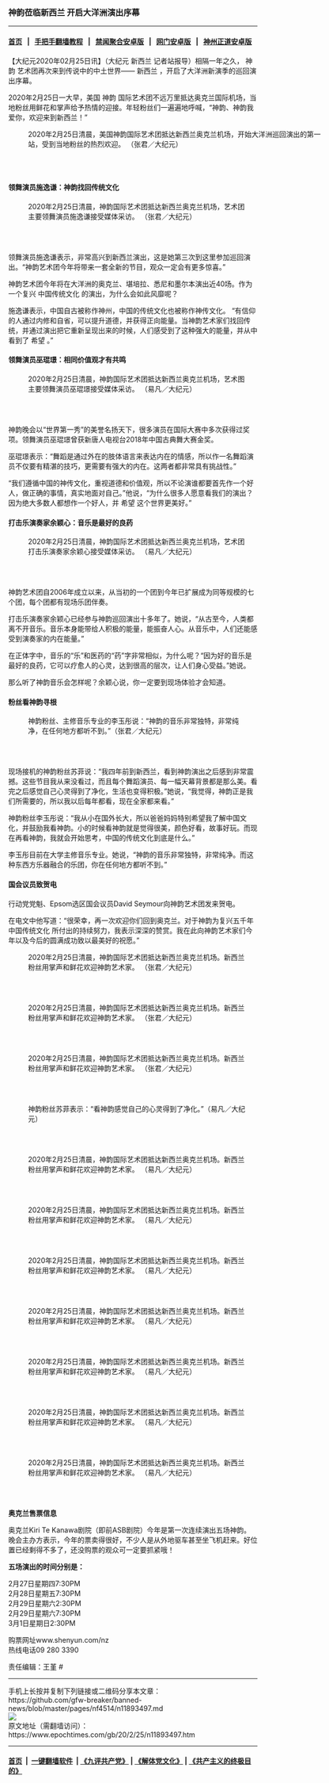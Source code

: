 ### 神韵莅临新西兰 开启大洋洲演出序幕
------------------------

#### [首页](https://github.com/gfw-breaker/banned-news/blob/master/README.md) &nbsp;&nbsp;|&nbsp;&nbsp; [手把手翻墙教程](https://github.com/gfw-breaker/guides/wiki) &nbsp;&nbsp;|&nbsp;&nbsp; [禁闻聚合安卓版](https://github.com/gfw-breaker/bn-android) &nbsp;&nbsp;|&nbsp;&nbsp; [网门安卓版](https://github.com/oGate2/oGate) &nbsp;&nbsp;|&nbsp;&nbsp; [神州正道安卓版](https://github.com/SzzdOgate/update) 



<div><p>
 【大纪元2020年02月25日讯】（大纪元
 <ok href="https://www.epochtimes.com/gb/tag/%E6%96%B0%E8%A5%BF%E5%85%B0.html">
  新西兰
 </ok>
 记者站报导）相隔一年之久，
 <ok href="https://www.epochtimes.com/gb/tag/%E7%A5%9E%E9%9F%B5.html">
  神韵
 </ok>
 艺术团再次来到传说中的中土世界——
 <ok href="https://www.epochtimes.com/gb/tag/%E6%96%B0%E8%A5%BF%E5%85%B0.html">
  新西兰
 </ok>
 ，开启了大洋洲新演季的巡回演出序幕。
</p>
<p>
 2020年2月25日一大早，美国
 <ok href="https://www.epochtimes.com/gb/tag/%E7%A5%9E%E9%9F%B5.html">
  神韵
 </ok>
 国际艺术团不远万里抵达奥克兰国际机场，当地粉丝用鲜花和掌声给予热情的迎接。年轻粉丝们一遍遍地呼喊，“神韵、神韵我爱你，欢迎来到新西兰！”
</p>
<figure class="wp-caption aligncenter" id="attachment_11893561" style="width: 600px">
 <ok href="http://i.epochtimes.com/assets/uploads/2020/02/2002241850051973.jpg">
  <img alt="" class="size-large wp-image-11893561" src="http://i.epochtimes.com/assets/uploads/2020/02/2002241850051973-600x400.jpg" title=""/>
 </ok>
 <br/><figcaption class="wp-caption-text">
  2020年2月25日清晨，美国神韵国际艺术团抵达新西兰奥克兰机场，开始大洋洲巡回演出的第一站，受到当地粉丝的热烈欢迎。 （张君／大纪元）
 </figcaption><br/>
</figure><br/>
<h4>
 领舞演员施逸谦：神韵找回传统文化
</h4>
<figure class="wp-caption aligncenter" id="attachment_11893556" style="width: 450px">
 <ok href="http://i.epochtimes.com/assets/uploads/2020/02/2002241848031973.jpg">
  <img alt="" class="wp-image-11893556 size-medium" src="http://i.epochtimes.com/assets/uploads/2020/02/2002241848031973-450x300.jpg"/>
 </ok>
 <br/><figcaption class="wp-caption-text">
  2020年2月25日清晨，神韵国际艺术团抵达新西兰奥克兰机场，艺术团主要领舞演员施逸谦接受媒体采访。 （张君／大纪元）
 </figcaption><br/>
</figure><br/>
<p>
 领舞演员施逸谦表示，非常高兴到新西兰演出，这是她第三次到这里参加巡回演出。“神韵艺术团今年将带来一套全新的节目，观众一定会有更多惊喜。”
</p>
<p>
 神韵艺术团今年将在大洋洲的奥克兰、堪培拉、悉尼和墨尔本演出近40场。作为一个复兴
 <ok href="https://www.epochtimes.com/gb/tag/%E4%B8%AD%E5%9B%BD%E4%BC%A0%E7%BB%9F%E6%96%87%E5%8C%96.html">
  中国传统文化
 </ok>
 的演出，为什么会如此风靡呢？
</p>
<p>
 施逸谦表示，中国自古被称作神州，中国的传统文化也被称作神传文化。 “有信仰的人通过内修和自省，可以提升道德，并获得正向能量。当神韵艺术家们找回传统，并通过演出把它重新呈现出来的时候，人们感受到了这种强大的能量，并从中看到了
 <ok href="https://www.epochtimes.com/gb/tag/%E5%B8%8C%E6%9C%9B.html">
  希望
 </ok>
 。”
</p>
<h4>
 领舞演员巫琨璟：相同价值观才有共鸣
</h4>
<figure class="wp-caption aligncenter" id="attachment_11893557" style="width: 450px">
 <ok href="http://i.epochtimes.com/assets/uploads/2020/02/2002241849501973.jpg">
  <img alt="" class="wp-image-11893557 size-medium" src="http://i.epochtimes.com/assets/uploads/2020/02/2002241849501973-450x300.jpg"/>
 </ok>
 <br/><figcaption class="wp-caption-text">
  2020年2月25日清晨，神韵国际艺术团抵达新西兰奥克兰机场，艺术图主要领舞演员巫琨璟接受媒体采访。 （易凡／大纪元）
 </figcaption><br/>
</figure><br/>
<p>
 神韵晚会以“世界第一秀”的美誉名扬天下，很多演员在国际大赛中多次获得过奖项。领舞演员巫琨璟曾获新唐人电视台2018年中国古典舞大赛金奖。
</p>
<p>
 巫琨璟表示：“舞蹈是通过外在的肢体语言来表达内在的情感，所以作一名舞蹈演员不仅要有精湛的技巧，更需要有强大的内在。这两者都非常具有挑战性。”
</p>
<p>
 “我们遵循中国的神传文化，重视道德和价值观，所以不论演谁都要首先作一个好人，做正确的事情，真实地面对自己。”他说，“为什么很多人愿意看我们的演出？因为绝大多数人都想作一个好人，并
 <ok href="https://www.epochtimes.com/gb/tag/%E5%B8%8C%E6%9C%9B.html">
  希望
 </ok>
 这个世界更美好。”
</p>
<h4>
 打击乐演奏家余颖心：音乐是最好的良药
</h4>
<figure class="wp-caption aligncenter" id="attachment_11893558" style="width: 450px">
 <ok href="http://i.epochtimes.com/assets/uploads/2020/02/2002241919441973.jpg">
  <img alt="" class="wp-image-11893558 size-medium" src="http://i.epochtimes.com/assets/uploads/2020/02/2002241919441973-450x299.jpg"/>
 </ok>
 <br/><figcaption class="wp-caption-text">
  2020年2月25日清晨，神韵国际艺术团抵达新西兰奥克兰机场，艺术团打击乐演奏家余颖心接受媒体采访。 （易凡／大纪元）
 </figcaption><br/>
</figure><br/>
<p>
 神韵艺术团自2006年成立以来，从当初的一个团到今年已扩展成为同等规模的七个团，每个团都有现场乐团伴奏。
</p>
<p>
 打击乐演奏家余颖心已经参与神韵巡回演出十多年了。她说，“从古至今，人类都离不开音乐。音乐本身能带给人积极的能量，能振奋人心。从音乐中，人们还能感受到演奏家的内在能量。”
</p>
<p>
 在正体字中，音乐的“乐”和医药的“药”字非常相似，为什么呢？“因为好的音乐是最好的良药，它可以疗愈人的心灵，达到很高的层次，让人们身心受益。”她说。
</p>
<p>
 那么听了神韵音乐会怎样呢？余颖心说，你一定要到现场体验才会知道。
</p>
<h4>
 粉丝看神韵寻根
</h4>
<figure class="wp-caption aligncenter" id="attachment_11893572" style="width: 450px">
 <ok href="http://i.epochtimes.com/assets/uploads/2020/02/2002241850001973.jpg">
  <img alt="" class="wp-image-11893572 size-medium" src="http://i.epochtimes.com/assets/uploads/2020/02/2002241850001973-450x300.jpg"/>
 </ok>
 <br/><figcaption class="wp-caption-text">
  神韵粉丝、主修音乐专业的李玉彤说：“神韵的音乐非常独特，非常纯净，在任何地方都听不到。”（张君／大纪元）
 </figcaption><br/>
</figure><br/>
<p>
 现场接机的神韵粉丝苏菲说：“我四年前到新西兰，看到神韵演出之后感到非常震撼。这些节目我从来没看过，而且每个舞蹈演员、每一幅天幕背景都是那么美。看完之后感觉自己心灵得到了净化，生活也变得积极。”她说，“我觉得，神韵正是我们所需要的，所以我以后每年都看，现在全家都来看。”
</p>
<p>
 神韵粉丝李玉彤说：“我从小在国外长大，所以爸爸妈妈特别希望我了解中国文化，并鼓励我看神韵。小的时候看神韵就是觉得很美，颜色好看，故事好玩。而现在再看神韵，我就会开始思考，中国的传统文化到底是什么。”
</p>
<p>
 李玉彤目前在大学主修音乐专业。她说，“神韵的音乐非常独特，非常纯净。而这种东西方乐器融合的乐团，你在任何地方都听不到。”
</p>
<h4>
 国会议员致贺电
</h4>
<p>
 行动党党魁、Epsom选区国会议员David Seymour向神韵艺术团发来贺电。
</p>
<p>
 在电文中他写道：“很荣幸，再一次欢迎你们回到奥克兰。对于神韵为复兴五千年
 <ok href="https://www.epochtimes.com/gb/tag/%E4%B8%AD%E5%9B%BD%E4%BC%A0%E7%BB%9F%E6%96%87%E5%8C%96.html">
  中国传统文化
 </ok>
 所付出的持续努力，我表示深深的赞赏。我在此向神韵艺术家们今年以及今后的圆满成功致以最美好的祝愿。”
</p>
<figure class="wp-caption aligncenter" id="attachment_11893585" style="width: 450px">
 <ok href="http://i.epochtimes.com/assets/uploads/2020/02/2002241849411973.jpg">
  <img alt="" class="size-medium wp-image-11893585" src="http://i.epochtimes.com/assets/uploads/2020/02/2002241849411973-450x300.jpg"/>
 </ok>
 <br/><figcaption class="wp-caption-text">
  2020年2月25日清晨，神韵国际艺术团抵达新西兰奥克兰机场。新西兰粉丝用掌声和鲜花欢迎神韵艺术家。 （张君／大纪元）
 </figcaption><br/>
</figure><br/>
<figure class="wp-caption aligncenter" id="attachment_11893576" style="width: 450px">
 <ok href="http://i.epochtimes.com/assets/uploads/2020/02/2002241848251973.jpg">
  <img alt="" class="wp-image-11893576 size-medium" src="http://i.epochtimes.com/assets/uploads/2020/02/2002241848251973-450x300.jpg"/>
 </ok>
 <br/><figcaption class="wp-caption-text">
  2020年2月25日清晨，神韵国际艺术团抵达新西兰奥克兰机场。新西兰粉丝用掌声和鲜花欢迎神韵艺术家。 （张君／大纪元）
 </figcaption><br/>
</figure><br/>
<figure class="wp-caption aligncenter" id="attachment_11893580" style="width: 450px">
 <ok href="http://i.epochtimes.com/assets/uploads/2020/02/2002241848311973.jpg">
  <img alt="" class="wp-image-11893580 size-medium" src="http://i.epochtimes.com/assets/uploads/2020/02/2002241848311973-450x300.jpg"/>
 </ok>
 <br/><figcaption class="wp-caption-text">
  2020年2月25日清晨，神韵国际艺术团抵达新西兰奥克兰机场。新西兰粉丝用掌声和鲜花欢迎神韵艺术家。 （张君／大纪元）
 </figcaption><br/>
</figure><br/>
<figure class="wp-caption aligncenter" id="attachment_11893582" style="width: 450px">
 <ok href="http://i.epochtimes.com/assets/uploads/2020/02/2002241848421973.jpg">
  <img alt="" class="wp-image-11893582 size-medium" src="http://i.epochtimes.com/assets/uploads/2020/02/2002241848421973-450x300.jpg"/>
 </ok>
 <br/><figcaption class="wp-caption-text">
  神韵粉丝苏菲表示：“看神韵感觉自己的心灵得到了净化。”（易凡／大纪元）
 </figcaption><br/>
</figure><br/>
<figure class="wp-caption aligncenter" id="attachment_11893588" style="width: 450px">
 <ok href="http://i.epochtimes.com/assets/uploads/2020/02/2002241848491973.jpg">
  <img alt="" class="wp-image-11893588 size-medium" src="http://i.epochtimes.com/assets/uploads/2020/02/2002241848491973-450x300.jpg"/>
 </ok>
 <br/><figcaption class="wp-caption-text">
  2020年2月25日清晨，神韵国际艺术团抵达新西兰奥克兰机场。新西兰粉丝用掌声和鲜花欢迎神韵艺术家。 （易凡／大纪元）
 </figcaption><br/>
</figure><br/>
<figure class="wp-caption aligncenter" id="attachment_11893589" style="width: 450px">
 <ok href="http://i.epochtimes.com/assets/uploads/2020/02/2002241848531973.jpg">
  <img alt="" class="wp-image-11893589 size-medium" src="http://i.epochtimes.com/assets/uploads/2020/02/2002241848531973-450x299.jpg"/>
 </ok>
 <br/><figcaption class="wp-caption-text">
  2020年2月25日清晨，神韵国际艺术团抵达新西兰奥克兰机场。新西兰粉丝用掌声和鲜花欢迎神韵艺术家。 （易凡／大纪元）
 </figcaption><br/>
</figure><br/>
<figure class="wp-caption aligncenter" id="attachment_11893590" style="width: 450px">
 <ok href="http://i.epochtimes.com/assets/uploads/2020/02/2002241848591973.jpg">
  <img alt="" class="wp-image-11893590 size-medium" src="http://i.epochtimes.com/assets/uploads/2020/02/2002241848591973-450x299.jpg"/>
 </ok>
 <br/><figcaption class="wp-caption-text">
  2020年2月25日清晨，神韵国际艺术团抵达新西兰奥克兰机场。新西兰粉丝用掌声和鲜花欢迎神韵艺术家。 （易凡／大纪元）
 </figcaption><br/>
</figure><br/>
<figure class="wp-caption aligncenter" id="attachment_11893591" style="width: 450px">
 <ok href="http://i.epochtimes.com/assets/uploads/2020/02/2002241849041973.jpg">
  <img alt="" class="wp-image-11893591 size-medium" src="http://i.epochtimes.com/assets/uploads/2020/02/2002241849041973-450x299.jpg"/>
 </ok>
 <br/><figcaption class="wp-caption-text">
  2020年2月25日清晨，神韵国际艺术团抵达新西兰奥克兰机场。新西兰粉丝用掌声和鲜花欢迎神韵艺术家。 （易凡／大纪元）
 </figcaption><br/>
</figure><br/>
<figure class="wp-caption aligncenter" id="attachment_11893592" style="width: 450px">
 <ok href="http://i.epochtimes.com/assets/uploads/2020/02/2002241849091973.jpg">
  <img alt="" class="wp-image-11893592 size-medium" src="http://i.epochtimes.com/assets/uploads/2020/02/2002241849091973-450x300.jpg"/>
 </ok>
 <br/><figcaption class="wp-caption-text">
  2020年2月25日清晨，神韵国际艺术团抵达新西兰奥克兰机场。新西兰粉丝用掌声和鲜花欢迎神韵艺术家。 （易凡／大纪元）
 </figcaption><br/>
</figure><br/>
<figure class="wp-caption aligncenter" id="attachment_11893593" style="width: 450px">
 <ok href="http://i.epochtimes.com/assets/uploads/2020/02/2002241849251973.jpg">
  <img alt="" class="wp-image-11893593 size-medium" src="http://i.epochtimes.com/assets/uploads/2020/02/2002241849251973-450x300.jpg"/>
 </ok>
 <br/><figcaption class="wp-caption-text">
  2020年2月25日清晨，神韵国际艺术团抵达新西兰奥克兰机场。新西兰粉丝用掌声和鲜花欢迎神韵艺术家。 （易凡／大纪元）
 </figcaption><br/>
</figure><br/>
<figure class="wp-caption aligncenter" id="attachment_11893595" style="width: 450px">
 <ok href="http://i.epochtimes.com/assets/uploads/2020/02/2002241849351973.jpg">
  <img alt="" class="wp-image-11893595 size-medium" src="http://i.epochtimes.com/assets/uploads/2020/02/2002241849351973-450x300.jpg"/>
 </ok>
 <br/><figcaption class="wp-caption-text">
  2020年2月25日清晨，神韵国际艺术团抵达新西兰奥克兰机场。新西兰粉丝用掌声和鲜花欢迎神韵艺术家。 （易凡／大纪元）
 </figcaption><br/>
</figure><br/>
<p>
 <strong>
  奥克兰售票信息
 </strong>
</p>
<p>
 奥克兰Kiri Te Kanawa剧院（即前ASB剧院）今年是第一次连续演出五场神韵。晚会主办方表示，今年的票卖得很好，不少人是从外地驱车甚至坐飞机赶来。好位置已经剩得不多了，还没购票的观众可一定要抓紧哦！
</p>
<p>
 <strong>
  五场演出的时间分别是：
 </strong>
</p>
<p>
 2月27日星期四7:30PM
 <br/>
 2月28日星期五7:30PM
 <br/>
 2月29日星期六2:30PM
 <br/>
 2月29日星期六7:30PM
 <br/>
 3月1日星期日2:30PM
</p>
<p>
 购票网址www.shenyun.com/nz
 <br/>
 热线电话09 280 3390
</p>
<p>
 责任编辑：王堇 #
</p>
</div>
<hr/>
手机上长按并复制下列链接或二维码分享本文章：<br/>
https://github.com/gfw-breaker/banned-news/blob/master/pages/nf4514/n11893497.md <br/>
<a href='https://github.com/gfw-breaker/banned-news/blob/master/pages/nf4514/n11893497.md'><img src='https://github.com/gfw-breaker/banned-news/blob/master/pages/nf4514/n11893497.md.png'/></a> <br/>
原文地址（需翻墙访问）：https://www.epochtimes.com/gb/20/2/25/n11893497.htm


------------------------
#### [首页](https://github.com/gfw-breaker/banned-news/blob/master/README.md) &nbsp;|&nbsp; [一键翻墙软件](https://github.com/gfw-breaker/nogfw/blob/master/README.md) &nbsp;| [《九评共产党》](https://github.com/gfw-breaker/9ping.md/blob/master/README.md#九评之一评共产党是什么) | [《解体党文化》](https://github.com/gfw-breaker/jtdwh.md/blob/master/README.md) | [《共产主义的终极目的》](https://github.com/gfw-breaker/gczydzjmd.md/blob/master/README.md)


<img src='http://gfw-breaker.win/banned-news/pages/nf4514/n11893497.md' width='0px' height='0px'/>